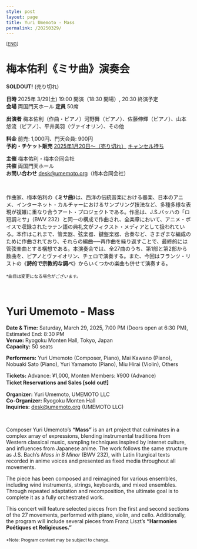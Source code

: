 ```yaml
---
style: post
layout: page
title: Yuri Umemoto - Mass
permalink: /20250329/
---
```

<small>[[ENG](#eng)]</small>  

# **梅本佑利《ミサ曲》演奏会**  
**SOLDOUT!** (売り切れ)  

**日時** 2025年 3/29(土) 19:00 開演（18:30 開場）, 20:30 終演予定   
**会場** 両国門天ホール
**定員** 50席

**出演者** 梅本佑利（作曲・ピアノ）河野舞（ピアノ）、佐藤伸輝（ピアノ）、山本悠流（ピアノ）、平井美羽（ヴァイオリン）、その他  

**料金** 前売: 1,000円、門天会員: 900円  
**予約・チケット販売** [2025年1月20日〜（売り切れ）](https://ticket.umemoto.org/20250329/) [キャンセル待ち](https://ticket.umemoto.org/20250329/waitinglist?item=675842)  

**主催** 梅本佑利・梅本合同会社  
**共催** 両国門天ホール  
**お問い合わせ** desk@umemoto.org（梅本合同会社）  

<br/>  

作曲家、梅本佑利の《**ミサ曲**》は、西洋の伝統音楽における器楽、日本のアニメ、インターネット・カルチャーにおけるサンプリング技法など、多種多様な表現が複雑に重なり合うアート・プロジェクトである。作品は、J.S.バッハの「ロ短調ミサ」（BWV 232）と同一の構成で作曲され、全楽章において、アニメ・ボイスで収録されたラテン語の典礼文がフィクスト・メディアとして扱われている。本作はこれまで、管楽器、弦楽器、鍵盤楽器、合奏など、さまざまな編成のために作曲されており、それらの編曲──再作曲を繰り返すことで、最終的には管弦楽曲とする構想である。本演奏会では、全27曲のうち、第1部と第2部から数曲を、ピアノとヴァイオリン、チェロで演奏する。また、今回はフランツ・リストの《**詩的で宗教的な調べ**》からいくつかの楽曲も併せて演奏する。  

<small>*曲目は変更になる場合がございます。</small>　　

<br/>  
<a id="eng"></a>

# **Yuri Umemoto - Mass**

**Date & Time:** Saturday, March 29, 2025, 7:00 PM (Doors open at 6:30 PM), Estimated End: 8:30 PM  
**Venue:** Ryogoku Monten Hall, Tokyo, Japan  
**Capacity:** 50 seats  

**Performers:** Yuri Umemoto (Composer, Piano), Mai Kawano (Piano), Nobuaki Sato (Piano), Yuri Yamamoto (Piano), Miu Hirai (Violin), Others  

**Tickets:** Advance: ¥1,000, Monten Members: ¥900 (Advance)  
**Ticket Reservations and Sales [sold out!]**　　

**Organizer:** Yuri Umemoto, UMEMOTO LLC  
**Co-Organizer:** Ryogoku Monten Hall  
**Inquiries:** desk@umemoto.org (UMEMOTO LLC)  

<br/>  

Composer Yuri Umemoto’s **“Mass”** is an art project that culminates in a complex array of expressions, blending instrumental traditions from Western classical music, sampling techniques inspired by internet culture, and influences from Japanese anime. The work follows the same structure as J.S. Bach’s *Mass in B Minor* (BWV 232), with Latin liturgical texts recorded in anime voices and presented as fixed media throughout all movements.

The piece has been composed and reimagined for various ensembles, including wind instruments, strings, keyboards, and mixed ensembles. Through repeated adaptation and recomposition, the ultimate goal is to complete it as a fully orchestrated work.

This concert will feature selected pieces from the first and second sections of the 27 movements, performed with piano, violin, and cello. Additionally, the program will include several pieces from Franz Liszt’s **“Harmonies Poétiques et Religieuses.”**

<small>*Note: Program content may be subject to change.</small>　　

